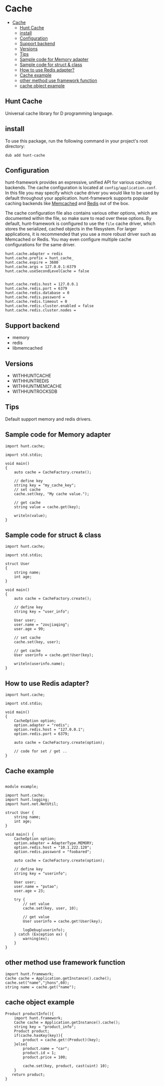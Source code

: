# Cache

- [Cache](#cache)
  - [Hunt Cache](#hunt-cache)
  - [install](#install)
  - [Configuration](#configuration)
  - [Support backend](#support-backend)
  - [Versions](#versions)
  - [Tips](#tips)
  - [Sample code for Memory adapter](#sample-code-for-memory-adapter)
  - [Sample code for struct & class](#sample-code-for-struct--class)
  - [How to use Redis adapter?](#how-to-use-redis-adapter)
  - [Cache example](#cache-example)
  - [other method use framework function](#other-method-use-framework-function)
  - [cache object example](#cache-object-example)

## Hunt Cache

Universal cache library for D programming language.




## install
To use this package, run the following command in your project's root directory:

```
dub add hunt-cache
```

<a name="configuration"></a>

## Configuration

hunt-framework provides an expressive, unified API for various caching backends. The cache configuration is located at `config/application.conf`. In this file you may specify which cache driver you would like to be used by default throughout your application. hunt-framework supports popular caching backends like [Memcached](https://memcached.org) and [Redis](https://redis.io) out of the box.

The cache configuration file also contains various other options, which are documented within the file, so make sure to read over these options. By default, hunt-framework is configured to use the `file` cache driver, which stores the serialized, cached objects in the filesystem. For larger applications, it is recommended that you use a more robust driver such as Memcached or Redis. You may even configure multiple cache configurations for the same driver.

```
hunt.cache.adapter = redis
hunt.cache.prefix = hunt_cache_
hunt.cache.expire = 3600
hunt.cache.args = 127.0.0.1:6379
hunt.cache.useSecondLevelCache = false


hunt.cache.redis.host = 127.0.0.1
hunt.cache.redis.port = 6379
hunt.cache.redis.database = 0
hunt.cache.redis.password =
hunt.cache.redis.timeout = 0
hunt.cache.redis.cluster.enabled = false
hunt.cache.redis.cluster.nodes =
```

## Support backend

- memory
- redis
- libmemcached

## Versions

- WITHHUNTCACHE
- WITHHUNTREDIS
- WITHHUNTMEMCACHE
- WITHHUNTROCKSDB

## Tips

Default support memory and redis drivers.

## Sample code for Memory adapter

```
import hunt.cache;

import std.stdio;

void main()
{
    auto cache = CacheFactory.create();

    // define key
    string key = "my_cache_key";
    // set cache
    cache.set(key, "My cache value.");

    // get cache
    string value = cache.get(key);

    writeln(value);
}
```

## Sample code for struct & class

```
import hunt.cache;

import std.stdio;

struct User
{
    string name;
    int age;
}

void main()
{
    auto cache = CacheFactory.create();

    // define key
    string key = "user_info";

    User user;
    user.name = "zoujiaqing";
    user.age = 99;

    // set cache
    cache.set(key, user);

    // get cache
    User userinfo = cache.get!User(key);

    writeln(userinfo.name);
}
```
## How to use Redis adapter?
```
import hunt.cache;

import std.stdio;

void main()
{
    CacheOption option;
    option.adapter = "redis";
    option.redis.host = "127.0.0.1";
    option.redis.port = 6379;

    auto cache = CacheFactory.create(option);

    // code for set / get ..
}
```

## Cache example

```
 
module example;

import hunt.cache;
import hunt.logging;
import hunt.net.NetUtil;

struct User {
    string name;
    int age;
}

void main() {
    CacheOption option;
    option.adapter = AdapterType.MEMORY;
    option.redis.host = "10.1.222.120";
    option.redis.password = "foobared";

    auto cache = CacheFactory.create(option);

    // define key
    string key = "userinfo";

    User user;
    user.name = "putao";
    user.age = 23;

    try {
        // set value
        cache.set(key, user, 10);

        // get value
        User userinfo = cache.get!User(key);

        logDebug(userinfo);
    } catch (Exception ex) {
        warning(ex);
    }
}
```


## other method use framework function 


```
import hunt.framework;
Cache cache = Application.getInstance().cache(); 
cache.set("name","jhons",60);
string name = cache.get("name");
```


## cache object example


```
Product productInfo(){
    import hunt.framework;
    Cache cache = Application.getInstance().cache(); 
    string key = "product_info";
    Product product;
    if(cache.hasKey(key)){
        product = cache.get!(Product)(key);
    }else{
        product.name = "car";
        product.id = 1;
        product.price = 100;

        cache.set(key, product, cast(uint) 10);
    }
   return product;
}

 
```



